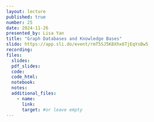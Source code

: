 ```yaml
---
layout: lecture
published: true
number: 25
date: 2024-11-26
presented_by: Lisa Yan
title: "Graph Databases and Knowledge Bases"
slido: https://app.sli.do/event/rmT5SJ5K8Xhx6TjEqYsBw5
recording:
files:
  slides:
  pdf_slides:
  code:
  code_html:
  notebook:
  notes:
  additional_files:
    - name:
      link:
      target: #or leave empty
---
```

